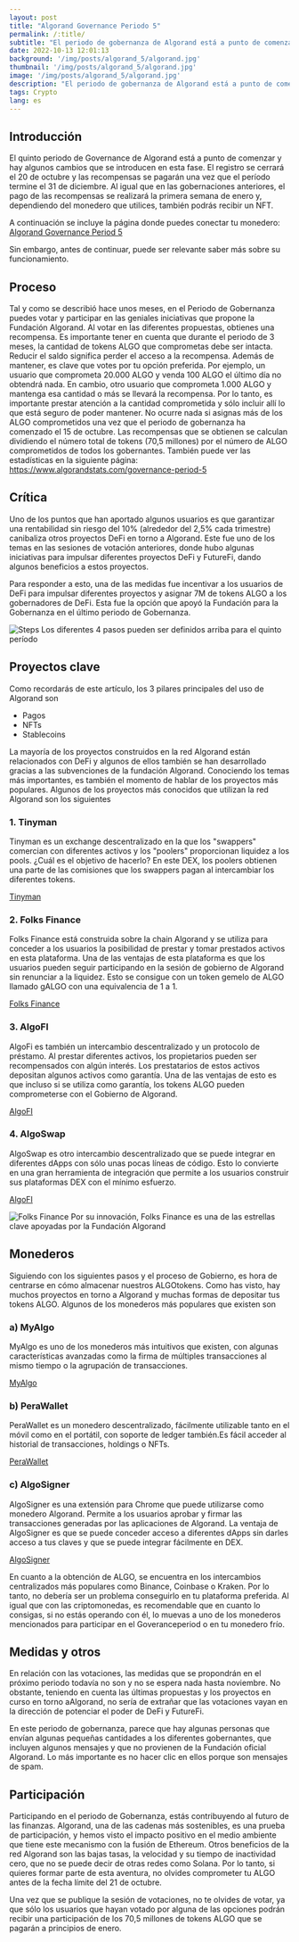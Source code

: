 ```yaml
---
layout: post 
title: "Algorand Governance Periodo 5"
permalink: /:title/ 
subtitle: "El periodo de gobernanza de Algorand está a punto de comenzar. Estos son algunos de los temas más importantes temas a tener en cuenta."
date: 2022-10-13 12:01:13 
background: '/img/posts/algorand_5/algorand.jpg' 
thumbnail: '/img/posts/algorand_5/algorand.jpg' 
image: '/img/posts/algorand_5/algorand.jpg'
description: "El periodo de gobernanza de Algorand está a punto de comenzar. Estos son algunos de los temas más importantes a tener en cuenta, incluyendo algunos de las wallets en esta blockchain"."
tags: Crypto 
lang: es
---
```


## Introducción

<div class="text-article">
El quinto periodo de Governance de Algorand está a punto de comenzar y hay algunos cambios que se introducen en esta fase. El registro se cerrará el 20 de octubre y las recompensas se pagarán una vez que el período termine el 31 de diciembre. 
Al igual que en las gobernaciones anteriores, el pago de las recompensas se realizará la primera semana de enero y, dependiendo del monedero que utilices, también podrás recibir un NFT.
</div>
<div>
<p>
A continuación se incluye la página donde puedes conectar tu monedero:
           <a href="https://governance.algorand.foundation/governance-period-5">Algorand Governance Period 5</a></p></div>

Sin embargo, antes de continuar, puede ser relevante saber más sobre su funcionamiento.

## Proceso

Tal y como se describió hace unos meses, en el Periodo de Gobernanza puedes votar y participar en las geniales
iniciativas que propone la Fundación Algorand. Al votar en las diferentes propuestas, obtienes una recompensa. Es
importante tener en cuenta que durante el periodo de 3 meses, la cantidad de tokens ALGO que comprometas debe ser
intacta. Reducir el saldo significa perder el acceso a la recompensa. Además de mantener, es clave que votes por tu
opción preferida. Por ejemplo, un usuario que comprometa 20.000 ALGO y venda 100 ALGO el último día no obtendrá nada. En
cambio, otro usuario que comprometa 1.000 ALGO y mantenga esa cantidad o más se llevará la recompensa. Por lo tanto, es
importante prestar atención a la cantidad comprometida y sólo incluir allí lo que está seguro de poder mantener. No
ocurre nada si asignas más de los ALGO comprometidos una vez que el periodo de gobernanza ha comenzado el 15 de octubre.
Las recompensas que se obtienen se calculan dividiendo el número total de tokens (70,5 millones) por el número de ALGO
comprometidos de todos los gobernantes. También puede ver las estadísticas en la siguiente
página: <https://www.algorandstats.com/governance-period-5>

## Crítica

Uno de los puntos que han aportado algunos usuarios es que garantizar una rentabilidad sin riesgo del 10% (alrededor del
2,5% cada trimestre) canibaliza otros proyectos DeFi en torno a Algorand. Este fue uno de los temas en las sesiones de
votación anteriores, donde hubo algunas iniciativas para impulsar diferentes proyectos DeFi y FutureFi, dando algunos
beneficios a estos proyectos.

Para responder a esto, una de las medidas fue incentivar a los usuarios de DeFi para impulsar diferentes proyectos y
asignar 7M de tokens ALGO a los gobernadores de DeFi. Esta fue la opción que apoyó la Fundación para la Gobernanza en el
último periodo de Gobernanza.

<p>
    <img class="img-fluid" src="/img/posts/algorand_5/timeline.jpg" alt="Steps">
   <span class="caption text-muted">Los diferentes 4 pasos pueden ser definidos arriba para el quinto período
</span>
</p>

## Proyectos clave

Como recordarás de este artículo, los 3 pilares principales del uso de Algorand son

- Pagos
- NFTs
- Stablecoins

La mayoría de los proyectos construidos en la red Algorand están relacionados con DeFi y algunos de ellos también se han
desarrollado gracias a las subvenciones de la fundación Algorand. Conociendo los temas más importantes, es también el
momento de hablar de los proyectos más populares. Algunos de los proyectos más conocidos que utilizan la red Algorand
son los siguientes

### 1\. Tinyman

Tinyman es un exchange descentralizado en la que los "swappers" comercian con diferentes activos y los "poolers" proporcionan
liquidez a los pools. ¿Cuál es el objetivo de hacerlo? En este DEX, los poolers obtienen una parte de las comisiones que
los swappers pagan al intercambiar los diferentes tokens.

[Tinyman](https://tinyman.org/)

### 2\. Folks Finance

Folks Finance está construida sobre la chain Algorand y se utiliza para conceder a los usuarios la posibilidad de
prestar y tomar prestados activos en esta plataforma. Una de las ventajas de esta plataforma es que los usuarios pueden
seguir participando en la sesión de gobierno de Algorand sin renunciar a la liquidez. Esto se consigue con un token
gemelo de ALGO llamado gALGO con una equivalencia de 1 a 1.

[Folks Finance](https://folks.finance/)

### 3\. AlgoFI

AlgoFi es también un intercambio descentralizado y un protocolo de préstamo. Al prestar diferentes activos, los
propietarios pueden ser recompensados con algún interés. Los prestatarios de estos activos depositan algunos activos
como garantía. Una de las ventajas de esto es que incluso si se utiliza como garantía, los tokens ALGO pueden
comprometerse con el Gobierno de Algorand.

[AlgoFI](AlgoFI)

### 4\. AlgoSwap

AlgoSwap es otro intercambio descentralizado que se puede integrar en diferentes dApps con sólo unas pocas líneas de
código. Esto lo convierte en una gran herramienta de integración que permite a los usuarios construir sus plataformas
DEX con el mínimo esfuerzo.

[AlgoFI](https://algopay.finance/algoswap/)

<p>
    <img class="img-fluid" src="/img/posts/algorand_5/folks_finance.jpg" alt="Folks Finance">
   <span class="caption text-muted">Por su innovación, Folks Finance es una de las estrellas clave apoyadas por la Fundación Algorand
</span>
</p>

## Monederos

Siguiendo con los siguientes pasos y el proceso de Gobierno, es hora de centrarse en cómo almacenar nuestros ALGOtokens.
Como has visto, hay muchos proyectos en torno a Algorand y muchas formas de depositar tus tokens ALGO. Algunos de los
monederos más populares que existen son

### a) MyAlgo

MyAlgo es uno de los monederos más intuitivos que existen, con algunas características avanzadas como la firma de
múltiples transacciones al mismo tiempo o la agrupación de transacciones.

[MyAlgo](https://wallet.myalgo.com/)

### b) PeraWallet

PeraWallet es un monedero descentralizado, fácilmente utilizable tanto en el móvil como en el portátil, con soporte de
ledger también.Es fácil acceder al historial de transacciones, holdings o NFTs.

[PeraWallet](https://perawallet.app/)

### c) AlgoSigner

AlgoSigner es una extensión para Chrome que puede utilizarse como monedero Algorand. Permite a los usuarios aprobar y
firmar las transacciones generadas por las aplicaciones de Algorand. La ventaja de AlgoSigner es que se puede conceder
acceso a diferentes dApps sin darles acceso a tus claves y que se puede integrar fácilmente en DEX.

[AlgoSigner](https://chrome.google.com/webstore/detail/algosigner/kmmolakhbgdlpkjkcjkebenjheonagdm)

En cuanto a la obtención de ALGO, se encuentra en los intercambios centralizados más populares como Binance, Coinbase o
Kraken. Por lo tanto, no debería ser un problema conseguirlo en tu plataforma preferida. Al igual que con las
criptomonedas, es recomendable que en cuanto lo consigas, si no estás operando con él, lo muevas a uno de los monederos
mencionados para participar en el Goveranceperiod o en tu monedero frío.

## Medidas y otros

En relación con las votaciones, las medidas que se propondrán en el próximo periodo todavía no son y no se espera nada
hasta noviembre. No obstante, teniendo en cuenta las últimas propuestas y los proyectos en curso en torno aAlgorand, no
sería de extrañar que las votaciones vayan en la dirección de potenciar el poder de DeFi y FutureFi.

En este periodo de gobernanza, parece que hay algunas personas que envían algunas pequeñas cantidades a los diferentes
gobernantes, que incluyen algunos mensajes y que no provienen de la Fundación oficial Algorand. Lo más importante es no
hacer clic en ellos porque son mensajes de spam.

## Participación

Participando en el periodo de Gobernanza, estás contribuyendo al futuro de las finanzas. Algorand, una de las cadenas
más sostenibles, es una prueba de participación, y hemos visto el impacto positivo en el medio ambiente que tiene este
mecanismo con la fusión de Ethereum. Otros beneficios de la red Algorand son las bajas tasas, la velocidad y su tiempo
de inactividad cero, que no se puede decir de otras redes como Solana. Por lo tanto, si quieres formar parte de esta
aventura, no olvides comprometer tu ALGO antes de la fecha límite del 21 de octubre.

Una vez que se publique la sesión de votaciones, no te olvides de votar, ya que sólo los usuarios que hayan votado por
alguna de las opciones podrán recibir una participación de los 70,5 millones de tokens ALGO que se pagarán a principios
de enero.
